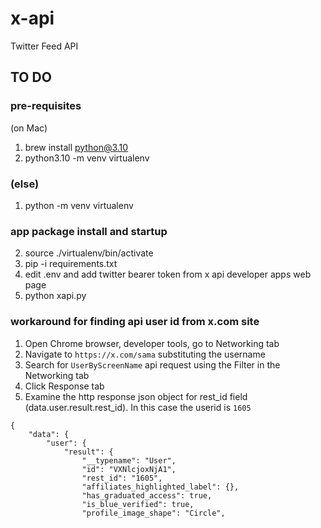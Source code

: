 # x-api
Twitter Feed API

## TO DO
### pre-requisites
(on Mac)
1. brew install python@3.10
2. python3.10 -m venv virtualenv
### (else)
1. python -m venv virtualenv
### app package install and startup
2. source ./virtualenv/bin/activate
3. pip -i requirements.txt
4. edit .env and add twitter bearer token from x api developer apps web page
4. python xapi.py 

### workaround for finding api user id from x.com site
1. Open Chrome browser, developer tools, go to Networking tab
2. Navigate to `https://x.com/sama` substituting the username
3. Search for `UserByScreenName` api request using the Filter in the Networking tab
4. Click Response tab
5. Examine the http response json object for rest_id field (data.user.result.rest_id). In this case the userid is `1605`
```
{
    "data": {
        "user": {
            "result": {
                "__typename": "User",
                "id": "VXNlcjoxNjA1",
                "rest_id": "1605",
                "affiliates_highlighted_label": {},
                "has_graduated_access": true,
                "is_blue_verified": true,
                "profile_image_shape": "Circle",
```
